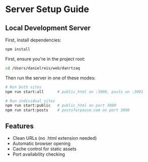 # Server Setup Guide

## Local Development Server

First, install dependencies:
```bash
npm install
```

First, ensure you're in the project root:
```bash
cd /Users/danielreis/web/danrtzaq
```

Then run the server in one of these modes:
```bash
# Run both sites
npm run start:all      # public_html on :3000, posts on :3001

# Run individual sites
npm run start:public   # public_html on port 3000
npm run start:posts    # postsforpause.com on port 3000
```

## Features
- Clean URLs (no .html extension needed)
- Automatic browser opening
- Cache control for static assets
- Port availability checking
